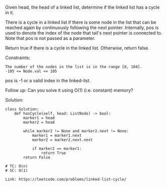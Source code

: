Given head, the head of a linked list, determine if the linked list has a cycle in it.

There is a cycle in a linked list if there is some node in the list that can be reached again by continuously following the next pointer. Internally, pos is used to denote the index of the node that tail's next pointer is connected to. Note that pos is not passed as a parameter.

Return true if there is a cycle in the linked list. Otherwise, return false.

Constraints:
```
The number of the nodes in the list is in the range [0, 104].
-105 <= Node.val <= 105
```
pos is -1 or a valid index in the linked-list.
 
Follow up: Can you solve it using O(1) (i.e. constant) memory?

Solution:
```
class Solution:
    def hasCycle(self, head: ListNode) -> bool:
        marker1 = head
        marker2 = head
        
        while marker2 != None and marker2.next != None:
            marker1 = marker1.next
            marker2 = marker2.next.next
            
            if marker2 == marker1:
                return True
        return False

# TC: O(n)
# SC: O(1)
```
```
Link: https://leetcode.com/problems/linked-list-cycle/
```

